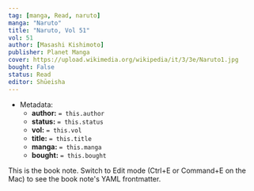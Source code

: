 ```yaml
---
tag: [manga, Read, naruto]
manga: "Naruto"
title: "Naruto, Vol 51"
vol: 51
author: [Masashi Kishimoto]
publisher: Planet Manga
cover: https://upload.wikimedia.org/wikipedia/it/3/3e/Naruto1.jpg
bought: False
status: Read
editor: Shūeisha
---
```


- Metadata:
    - **author:** `= this.author`
    - **status:** `= this.status`
    - **vol:** `= this.vol`
    - **title:** `= this.title`
    - **manga:** `= this.manga`
    - **bought:** `= this.bought`

This is the book note. Switch to Edit mode (Ctrl+E or Command+E on the Mac) to see the book note's YAML frontmatter.